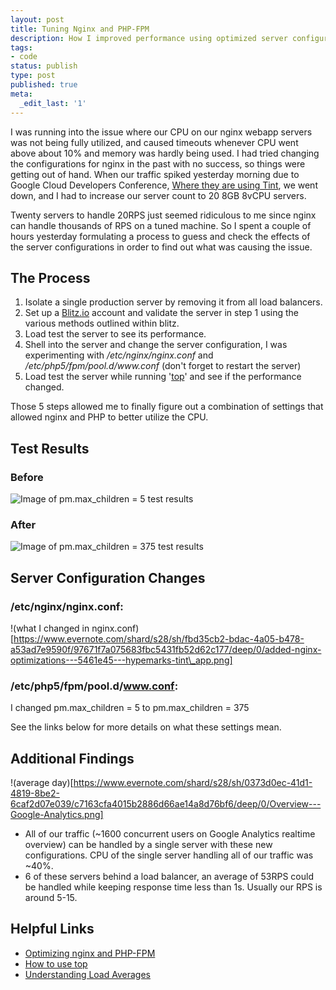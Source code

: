 ```yaml
---
layout: post
title: Tuning Nginx and PHP-FPM
description: How I improved performance using optimized server configurations.
tags:
- code
status: publish
type: post
published: true
meta:
  _edit_last: '1'
---
```


I was running into the issue where our CPU on our nginx webapp servers was not being fully utilized, and caused timeouts whenever CPU went above about 10% and memory was hardly being used. I had tried changing the configurations for nginx in the past with no success, so things were getting out of hand. When our traffic spiked yesterday morning due to Google Cloud Developers Conference, [Where they are using Tint](https://cloud.google.com/events/google-cloud-platform-live/), we went down, and I had to increase our server count to 20 8GB 8vCPU servers.

Twenty servers to handle 20RPS just seemed ridiculous to me since nginx can handle thousands of RPS on a tuned machine. So I spent a couple of hours yesterday formulating a process to guess and check the effects of the server configurations in order to find out what was causing the issue.

## The Process

1. Isolate a single production server by removing it from all load balancers.
2. Set up a [Blitz.io](http://www.blitz.io) account and validate the server in step 1 using the various methods outlined within blitz.
3. Load test the server to see its performance.
4. Shell into the server and change the server configuration, I was experimenting with _/etc/nginx/nginx.conf_ and _/etc/php5/fpm/pool.d/www.conf_ (don't forget to restart the server)
5. Load test the server while running '[top](http://linuxaria.com/howto/understanding-the-top-command-on-linux?lang=en)' and see if the performance changed.

Those 5 steps allowed me to finally figure out a combination of settings that allowed nginx and PHP to better utilize the CPU. 

## Test Results

### Before
![Image of pm.max\_children = 5 test results](https://www.evernote.com/shard/s28/sh/3d0acd19-0b62-4472-b6e2-c6dc6bb53f3c/174663792b7b55eff243ed43882a8acc/deep/0/Menubar-and-Blitz---Load-testing-from-the-cloud-and-ryochiba---root@webapp-4-p---etc-php5-fpm---ssh---80-61-and-hm_api.php---dev_mac-and-HipChat---Nik-Aitharaju.png)

### After
![Image of pm.max\_children = 375 test results](https://www.evernote.com/shard/s28/sh/62a31cc9-4dfb-456d-873f-5f82c521ebe8/62f3c5e0427010b8098dc9093f26fea1/deep/0/Screenshot-3-25-14,-6-30-PM.png)

## Server Configuration Changes

### /etc/nginx/nginx.conf:
!(what I changed in nginx.conf)[https://www.evernote.com/shard/s28/sh/fbd35cb2-bdac-4a05-b478-a53ad7e9590f/97671f7a075683fbc5431fb52d62c177/deep/0/added-nginx-optimizations---5461e45---hypemarks-tint\_app.png]

### /etc/php5/fpm/pool.d/www.conf:
I changed pm.max\_children = 5 to pm.max\_children = 375

See the links below for more details on what these settings mean.

## Additional Findings
!(average day)[https://www.evernote.com/shard/s28/sh/0373d0ec-41d1-4819-8be2-6caf2d07e039/c7163cfa4015b2886d66ae14a8d76bf6/deep/0/Overview---Google-Analytics.png]
* All of our traffic (~1600 concurrent users on Google Analytics realtime overview) can be handled by a single server with these new configurations. CPU of the single server handling all of our traffic was ~40%.
* 6 of these servers behind a load balancer, an average of 53RPS could be handled while keeping response time less than 1s. Usually our RPS is around 5-15.

## Helpful Links 

* [Optimizing nginx and PHP-FPM](http://nls.io/optimize-nginx-and-php-fpm-max_children/)
* [How to use top](http://linuxaria.com/howto/understanding-the-top-command-on-linux?lang=en)
* [Understanding Load Averages](http://blog.scoutapp.com/articles/2009/07/31/understanding-load-averages)
